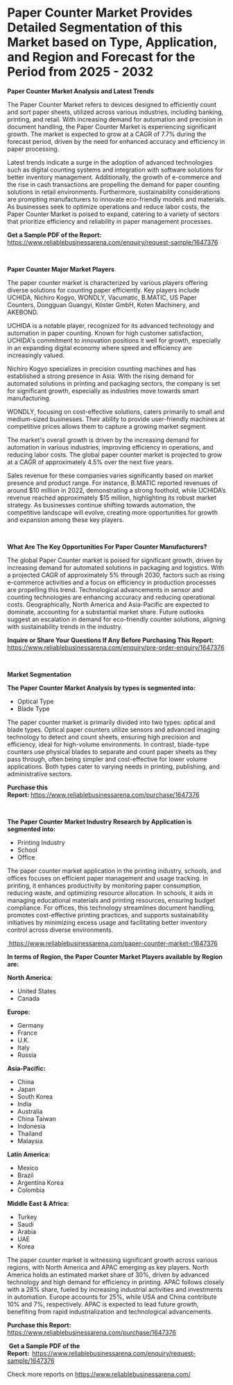 <p><h1>Paper Counter Market Provides Detailed Segmentation of this Market based on Type, Application, and Region and Forecast for the Period from 2025 - 2032</h1></p><p><strong>Paper Counter Market Analysis and Latest Trends</strong></p>
<p><p>The Paper Counter Market refers to devices designed to efficiently count and sort paper sheets, utilized across various industries, including banking, printing, and retail. With increasing demand for automation and precision in document handling, the Paper Counter Market is experiencing significant growth. The market is expected to grow at a CAGR of 7.7% during the forecast period, driven by the need for enhanced accuracy and efficiency in paper processing.</p><p>Latest trends indicate a surge in the adoption of advanced technologies such as digital counting systems and integration with software solutions for better inventory management. Additionally, the growth of e-commerce and the rise in cash transactions are propelling the demand for paper counting solutions in retail environments. Furthermore, sustainability considerations are prompting manufacturers to innovate eco-friendly models and materials. As businesses seek to optimize operations and reduce labor costs, the Paper Counter Market is poised to expand, catering to a variety of sectors that prioritize efficiency and reliability in paper management processes.</p></p>
<p><strong>Get a Sample PDF of the Report:&nbsp;</strong> <a href="https://www.reliablebusinessarena.com/enquiry/request-sample/1647376?utm_campaign=3497&utm_medium=2&utm_source=Github&utm_content=ia&utm_term=10042025&utm_id=paper-counter">https://www.reliablebusinessarena.com/enquiry/request-sample/1647376</a></p>
<p>&nbsp;</p>
<p><strong>Paper Counter Major Market Players</strong></p>
<p><p>The paper counter market is characterized by various players offering diverse solutions for counting paper efficiently. Key players include UCHIDA, Nichiro Kogyo, WONDLY, Vacumatic, B.MATIC, US Paper Counters, Dongguan Guangyi, Köster GmbH, Koten Machinery, and AKEBOND.</p><p>UCHIDA is a notable player, recognized for its advanced technology and automation in paper counting. Known for high customer satisfaction, UCHIDA's commitment to innovation positions it well for growth, especially in an expanding digital economy where speed and efficiency are increasingly valued.</p><p>Nichiro Kogyo specializes in precision counting machines and has established a strong presence in Asia. With the rising demand for automated solutions in printing and packaging sectors, the company is set for significant growth, especially as industries move towards smart manufacturing.</p><p>WONDLY, focusing on cost-effective solutions, caters primarily to small and medium-sized businesses. Their ability to provide user-friendly machines at competitive prices allows them to capture a growing market segment.</p><p>The market's overall growth is driven by the increasing demand for automation in various industries, improving efficiency in operations, and reducing labor costs. The global paper counter market is projected to grow at a CAGR of approximately 4.5% over the next five years.</p><p>Sales revenue for these companies varies significantly based on market presence and product range. For instance, B.MATIC reported revenues of around $10 million in 2022, demonstrating a strong foothold, while UCHIDA’s revenue reached approximately $15 million, highlighting its robust market strategy. As businesses continue shifting towards automation, the competitive landscape will evolve, creating more opportunities for growth and expansion among these key players.</p></p>
<p>&nbsp;</p>
<p><strong>What Are The Key Opportunities For Paper Counter Manufacturers?</strong></p>
<p><p>The global Paper Counter market is poised for significant growth, driven by increasing demand for automated solutions in packaging and logistics. With a projected CAGR of approximately 5% through 2030, factors such as rising e-commerce activities and a focus on efficiency in production processes are propelling this trend. Technological advancements in sensor and counting technologies are enhancing accuracy and reducing operational costs. Geographically, North America and Asia-Pacific are expected to dominate, accounting for a substantial market share. Future outlooks suggest an escalation in demand for eco-friendly counter solutions, aligning with sustainability trends in the industry.</p></p>
<p><strong>Inquire or Share Your Questions If Any Before Purchasing This Report:</strong> <a href="https://www.reliablebusinessarena.com/enquiry/pre-order-enquiry/1647376?utm_campaign=3497&utm_medium=2&utm_source=Github&utm_content=ia&utm_term=10042025&utm_id=paper-counter">https://www.reliablebusinessarena.com/enquiry/pre-order-enquiry/1647376</a></p>
<p>&nbsp;</p>
<p><strong>Market Segmentation</strong></p>
<p><strong>The Paper Counter Market Analysis by types is segmented into:</strong></p>
<p><ul><li>Optical Type</li><li>Blade Type</li></ul></p>
<p><p>The paper counter market is primarily divided into two types: optical and blade types. Optical paper counters utilize sensors and advanced imaging technology to detect and count sheets, ensuring high precision and efficiency, ideal for high-volume environments. In contrast, blade-type counters use physical blades to separate and count paper sheets as they pass through, often being simpler and cost-effective for lower volume applications. Both types cater to varying needs in printing, publishing, and administrative sectors.</p></p>
<p><strong>Purchase this Report:&nbsp;</strong><a href="https://www.reliablebusinessarena.com/purchase/1647376?utm_campaign=3497&utm_medium=2&utm_source=Github&utm_content=ia&utm_term=10042025&utm_id=paper-counter">https://www.reliablebusinessarena.com/purchase/1647376</a></p>
<p>&nbsp;</p>
<p><strong>The Paper Counter Market Industry Research by Application is segmented into:</strong></p>
<p><ul><li>Printing Industry</li><li>School</li><li>Office</li></ul></p>
<p><p>The paper counter market application in the printing industry, schools, and offices focuses on efficient paper management and usage tracking. In printing, it enhances productivity by monitoring paper consumption, reducing waste, and optimizing resource allocation. In schools, it aids in managing educational materials and printing resources, ensuring budget compliance. For offices, this technology streamlines document handling, promotes cost-effective printing practices, and supports sustainability initiatives by minimizing excess usage and facilitating better inventory control across diverse environments.</p></p>
<p><a href="https://www.reliablebusinessarena.com/paper-counter-market-r1647376?utm_campaign=3497&utm_medium=2&utm_source=Github&utm_content=ia&utm_term=10042025&utm_id=paper-counter">&nbsp;https://www.reliablebusinessarena.com/paper-counter-market-r1647376</a></p>
<p><strong>In terms of Region, the Paper Counter Market Players available by Region are:</strong></p>
<p>
    <p> <strong> North America: </strong>
        <ul>
            <li>United States</li>
            <li>Canada</li>
        </ul>
        </p> 
    <p> <strong> Europe: </strong>
        <ul>
            <li>Germany</li>
            <li>France</li>
            <li>U.K.</li>
            <li>Italy</li>
            <li>Russia</li>
        </ul>
        </p> 
    <p> <strong> Asia-Pacific: </strong>
        <ul>
            <li>China</li>
            <li>Japan</li>
            <li>South Korea</li>
            <li>India</li>
            <li>Australia</li>
            <li>China Taiwan</li>
            <li>Indonesia</li>
            <li>Thailand</li>
            <li>Malaysia</li>
        </ul>
        </p> 
    <p> <strong> Latin America: </strong>
        <ul>
            <li>Mexico</li>
            <li>Brazil</li>
            <li>Argentina Korea</li>
            <li>Colombia</li>
        </ul>
        </p> 
    <p> <strong> Middle East & Africa: </strong>
        <ul>
            <li>Turkey</li>
            <li>Saudi</li>
            <li>Arabia</li>
            <li>UAE</li>
            <li>Korea</li>
        </ul>
    </p>
    </p>
<p><p>The paper counter market is witnessing significant growth across various regions, with North America and APAC emerging as key players. North America holds an estimated market share of 30%, driven by advanced technology and high demand for efficiency in printing. APAC follows closely with a 28% share, fueled by increasing industrial activities and investments in automation. Europe accounts for 25%, while USA and China contribute 10% and 7%, respectively. APAC is expected to lead future growth, benefiting from rapid industrialization and technological advancements.</p></p>
<p><strong>Purchase this Report: </strong><a href="https://www.reliablebusinessarena.com/purchase/1647376?utm_campaign=3497&utm_medium=2&utm_source=Github&utm_content=ia&utm_term=10042025&utm_id=paper-counter">https://www.reliablebusinessarena.com/purchase/1647376</a></p>
<p>&nbsp;<strong>Get a Sample PDF of the Report:&nbsp;&nbsp;</strong><a href="https://www.reliablebusinessarena.com/enquiry/request-sample/1647376?utm_campaign=3497&utm_medium=2&utm_source=Github&utm_content=ia&utm_term=10042025&utm_id=paper-counter">https://www.reliablebusinessarena.com/enquiry/request-sample/1647376</a></p>
<p><strong></strong></p>
<p>Check more reports on <a href="https://www.reliablebusinessarena.com/?utm_campaign=3497&utm_medium=2&utm_source=Github&utm_content=ia&utm_term=10042025&utm_id=paper-counter">https://www.reliablebusinessarena.com/</a></p>